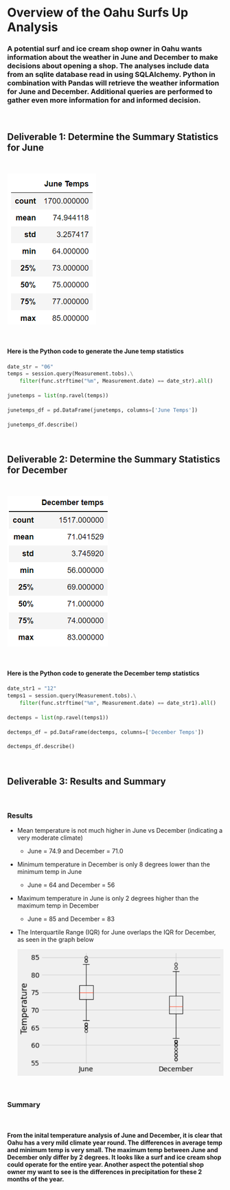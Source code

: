 # Overview of the Oahu Surfs Up Analysis

### A potential surf and ice cream shop owner in Oahu wants information about the weather in June and December to make decisions about opening a shop. The analyses include data from an sqlite database read in using SQLAlchemy. Python in combination with Pandas will retrieve the weather information for June and December. Additional queries are performed to gather even more information for and informed decision.

<br/>

## Deliverable 1: Determine the Summary Statistics for **June** 

<br/>

![June temps](./Resources/June_temps.png) 

<br/>

#### Here is the Python code to generate the June temp statistics
```Python
date_str = "06"
temps = session.query(Measurement.tobs).\
    filter(func.strftime("%m", Measurement.date) == date_str).all()
	
junetemps = list(np.ravel(temps))

junetemps_df = pd.DataFrame(junetemps, columns=['June Temps'])
	
junetemps_df.describe()
```

<br/>

## Deliverable 2: Determine the Summary Statistics for **December** 

<br/>

![Dec temps](./Resources/Dec_temps.png) 

<br/>

#### Here is the Python code to generate the December temp statistics
```Python
date_str1 = "12"
temps1 = session.query(Measurement.tobs).\
    filter(func.strftime("%m", Measurement.date) == date_str1).all()
	
dectemps = list(np.ravel(temps1))

dectemps_df = pd.DataFrame(dectemps, columns=['December Temps'])
	
dectemps_df.describe()
```

<br/>

## Deliverable 3: Results and Summary

<br/>

### Results
- Mean temperature is not much higher in June vs December (indicating a very moderate climate) 
    - June = 74.9 and December = 71.0

- Minimum temperature in December is only 8 degrees lower than the minimum temp in June
    - June = 64 and December = 56

- Maximum temperature in June is only 2 degrees higher than the maximum temp in December
    - June = 85 and December = 83

- The Interquartile Range (IQR) for June overlaps the IQR for December, as seen in the graph below

     ![IQRs](./Resources/IQR_temp.png) 


<br/>

### Summary

<br/>

#### From the inital temperature analysis of June and December, it is clear that Oahu has a very mild climate year round. The differences in average temp and minimum temp is very small. The maximum temp between June and December only differ by 2 degrees. It looks like a surf and ice cream shop could operate for the entire year. Another aspect the potential shop owner my want to see is the differences in precipitation for these 2 months of the year. 